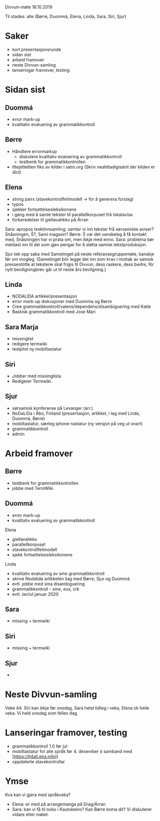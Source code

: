 Divvun-møte 16.10.2019

Til stades: alle (Børre, Duommá, Elena, Linda, Sara, Siri, Sjur)

# Saker
* kort presentasjonsrunde
* sidan sist
* arbeid framover
* neste Divvun-samling
* lanseringar framover, testing

#  Sidan sist
##  Duommá
* error mark-up
* kvalitativ evaluering av grammatikkontroll

##  Børre
* Håndtere errormarkup
    - diskutere kvalitativ evaluering av grammatikkontroll
    - testbenk for grammatikkontrollen
* Ittepitteliten fiks av kilder i satni.org (Skriv neahttadigisánit der kilden er dict)

##  Elena
* string pairs (stavekontrollfeilmodell -> for å generera forslag)
* typos
* sjekker fortsettelsesleksikonene
* i gang med å samle tekster til parallellkorpuset frå lokalavisa
* forberedelser til giellavahkko på Árran

Sara: apropos tesktinnsamling: samlar vi inn tekstar frå sørsamiske aviser?
Snåsningen, Š?, Sami magasin?
Børre: Š var det vanskeleg å få kontakt med, Snåsningen har vi prata om, men
ikkje med enno.
Sara: problema bør meldast inn til dei som gjev pengar for å støtta samisk
tekstproduksjon.

Sjur tek opp saka med Sametinget på neste referansegruppemøte, kanskje før om
mogleg. (Sametinget bör legge det inn som krav i mottak av samisk pressestötte
at tekstene skal frigis til Divvun, dess raskere, dess bedre, för nytt
beviligningbrev går ut til neste års bevilgning.)

##  Linda
* NODALIDA artikkel/presentasjon
* error mark-up diskusjoner med Duomma og Børre
* Cree grammatikkontroll/valens/dependens/disambiguering med Katie
* Baskisk grammatikkontroll med Jose Mari

##  Sara Marja
* missinglist
* redigere termwiki
* testpilot ny mobiltastatur 

##  Siri
* Jobber med missinglista 
* Redigerer Termwiki.

##  Sjur
* sørsamisk konferanse på Levanger (arr.)
* NoDaLiDa i Åbo, Finland (presentasjon, artikkel, i lag med Linda, Duommá,
  Børre)
* mobiltastatur, særleg iphone-tastatur (ny versjon på veg ut snart)
* grammatikkontroll
* admin

#  Arbeid framover

##  Børre
* testbenk for grammatikkontrollen
* jobbe med TermWiki

##  Duommá
* error mark-up
* kvalitativ evaluering av grammatikkontroll

Elena
* giellavahkko
* parallellkorpuset
* stavekontrollfeilmodell
* sjekk fortsettelsesleksikonene

Linda
* kvalitativ evaluering av sme grammatikkontroll
* skrive Nodalida artikkelen ilag med Børre, Sjur og Duommá
* evtl. jobbe med sma disambiguering
* grammatikkontroll - sme, eus, crk
* evtl. iwclul januar 2020

##  Sara
* missing + termwiki

##  Siri
* missing + termwiki

##  Sjur
* 

#  Neste Divvun-samling

Veke 44. Siri kan ikkje før onsdag, Sara helst tidleg i veka, Elena ok heile
veka. Vi held onsdag som felles dag.

#  Lanseringar framover, testing

* grammatikkontroll 1.0 før jul
* mobiltastatur for alle språk før 4. desember (i samband med [https://lt4all.elra.info])
* oppdaterte stavekontrollar

#  Ymse

Kva kan vi gjera med språkveka?

* Elena: er med på arrangemanga på Drag/Árran
* Sara: kan vi få til noko i Kautokeino? Kan Børre koma dit? Vi diskuterer
  vidare etter møtet.
